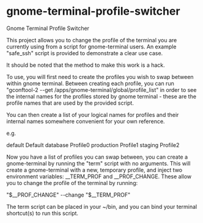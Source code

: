 gnome-terminal-profile-switcher
===============================

Gnome Terminal Profile Switcher

This project allows you to change the profile of the terminal you are currently using from a script for
gnome-terminal users. An example "safe_ssh" script is provided to demonstrate a clear use case.

It should be noted that the method to make this work is a hack.



To use, you will first need to create the profiles you wish to swap between within gnome terminal.
Between creating each profile, you can run "gconftool-2 --get /apps/gnome-terminal/global/profile_list"
in order to see the internal names for the profiles stored by gnome terminal - these are the profile
names that are used by the provided script.

You can then create a list of your logical names for profiles and their internal names somewhere convenient
for your own reference.

e.g.

<logical>  <gnome internal>
default    Default
database   Profile0
production Profile1
staging    Profile2


Now you have a list of profiles you can swap between, you can create a gnome-terminal by running the "term"
script with no arguments. This will create a gnome-terminal with a new, temporary profile, and inject two
environment variables: __TERM_PROF and __PROF_CHANGE. These allow you to change the profile of the terminal
by running:

"$__PROF_CHANGE" --change "$__TERM_PROF" <profile to change to>

The term script can be placed in your ~/bin, and you can bind your terminal shortcut(s) to run this script.
